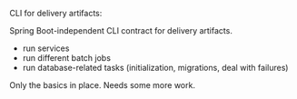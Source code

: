 CLI for delivery artifacts:

Spring Boot-independent CLI contract for delivery artifacts.

- run services
- run different batch jobs
- run database-related tasks (initialization, migrations, deal with failures)

Only the basics in place. Needs some more work.
